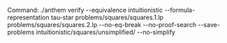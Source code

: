 Command: ./anthem verify --equivalence intuitionistic --formula-representation tau-star problems/squares/squares.1.lp problems/squares/squares.2.lp  --no-eq-break --no-proof-search --save-problems intuitionistic/squares/unsimplified/ --no-simplify